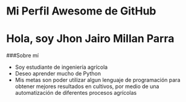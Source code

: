 # Mi Perfil Awesome de GitHub

# Hola, soy Jhon Jairo Millan Parra
###Sobre mí
- Soy estudiante de ingeniería agrícola
- Deseo aprender mucho de Python
- Mis metas son poder utilizar algun lenguaje de programación para obtener mejores resultados en cultivos, por medio de una automatización de diferentes procesos agrícolas
  
